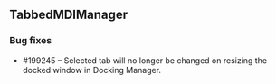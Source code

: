 ## TabbedMDIManager

### Bug fixes

* \#199245 – Selected tab will no longer be changed on resizing the docked window in Docking Manager.